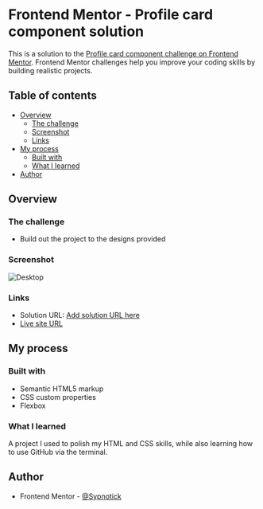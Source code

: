 # Frontend Mentor - Profile card component solution

This is a solution to the [Profile card component challenge on Frontend Mentor](https://www.frontendmentor.io/challenges/profile-card-component-cfArpWshJ). Frontend Mentor challenges help you improve your coding skills by building realistic projects. 

## Table of contents

- [Overview](#overview)
  - [The challenge](#the-challenge)
  - [Screenshot](#screenshot)
  - [Links](#links)
- [My process](#my-process)
  - [Built with](#built-with)
  - [What I learned](#what-i-learned)
- [Author](#author)


## Overview

### The challenge

- Build out the project to the designs provided

### Screenshot

![Desktop](https://github.com/Sypnotick/Profile-card/blob/main/images/desktop-preview.png)

### Links

- Solution URL: [Add solution URL here](https://your-solution-url.com)
- [Live site URL](https://sypnotick.github.io/Profile-card/)

## My process

### Built with

- Semantic HTML5 markup
- CSS custom properties
- Flexbox

### What I learned

A project I used to polish my HTML and CSS skills, while also learning how to use GitHub via the terminal. 

## Author

- Frontend Mentor - [@Sypnotick](https://www.frontendmentor.io/profile/Sypnotick)
